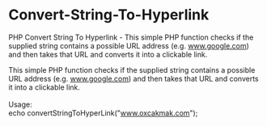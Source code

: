 # Convert-String-To-Hyperlink
PHP Convert String To Hyperlink - This simple PHP function checks if the supplied string contains a possible URL address (e.g. www.google.com) and then takes that URL and converts it into a clickable link.

This simple PHP function checks if the supplied string contains a possible URL address (e.g. www.google.com) and then takes that URL and converts it into a clickable link.<br /><br />
Usage:<br />
echo convertStringToHyperLink("www.oxcakmak.com");
